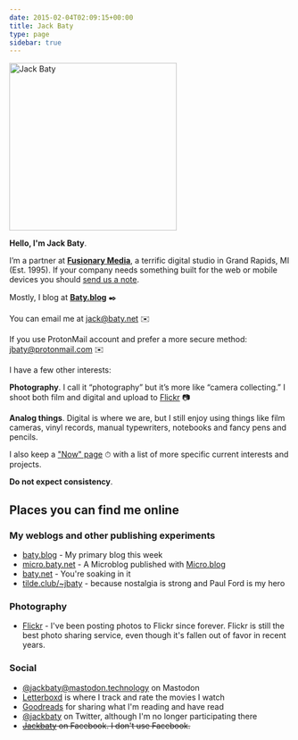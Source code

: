 ```yaml
---
date: 2015-02-04T02:09:15+00:00
title: Jack Baty
type: page
sidebar: true
---
```


<div id="your-host">
<img src="/img/jack-home.jpg" alt="Jack Baty" width="300" height="300" />
</div>

**Hello, I'm Jack Baty**.

I’m a partner at **[Fusionary Media](https://fusionary.com)**, a terrific digital studio in Grand Rapids, MI (Est. 1995). If your company needs something built for the web or mobile devices you should [send us a note](mailto:info@fusionary.com).

Mostly, I blog at **[Baty.blog](https://www.baty.blog/)** ✒️

You can email me at [jack@baty.net](mailto:jack@baty.net) ✉️

If you use ProtonMail account and prefer a more secure method: [jbaty@protonmail.com](mailto:jbaty@protonmail.com) ✉️


I have a few other interests:

**Photography**. I call it “photography” but it’s more like “camera collecting.” I shoot both film and digital and upload to [Flickr](https://flickr.com/photos/jbaty) 📷

**Analog things**. Digital is where we are, but I still enjoy using things like film cameras, vinyl records, manual typewriters, notebooks and fancy pens and pencils.

I also keep a ["Now" page](https://baty.net/now) ⏱ with a list of more specific current interests and projects.


**Do not expect consistency**.

## Places you can find me online

### My weblogs and other publishing experiments

- [baty.blog](https://www.baty.blog/) - My primary blog this week
- [micro.baty.net](https://micro.baty.net/) - A Microblog published with [Micro.blog](https://micro.blog/)
- [baty.net](https://www.baty.net/) - You're soaking in it
- [tilde.club/~jbaty](http://tilde.club/~jbaty) - because nostalgia is strong and Paul Ford is my hero


### Photography

- [Flickr](https://flickr.com/photos/jbaty/) - I've been posting photos to Flickr since forever. Flickr is still the best photo sharing service, even though it's fallen out of favor in recent years.

### Social

- [@jackbaty@mastodon.technology](https://mastodon.technology/@jackbaty) on Mastodon
- [Letterboxd](https://letterboxd.com/jackbaty) is where I track and rate the movies I watch
- [Goodreads](https://goodreads.com/jackbaty) for sharing what I'm reading and have read
- [@jackbaty](https://twitter.com/jackbaty) on Twitter, although I'm no longer participating there 
- ~~[Jackbaty](https://www.facebook.com/jackbaty) on Facebook. I don't use Facebook.~~
